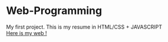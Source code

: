 # Web-Programming
My first project. This is my resume in HTML/CSS + JAVASCRIPT <br/>
[Here is my web !](https://leduchoacv.web.app/)
